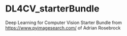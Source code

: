 # DL4CV_starterBundle
Deep Learning for Computer Vision Starter Bundle from https://www.pyimagesearch.com/ of Adrian Rosebrock
